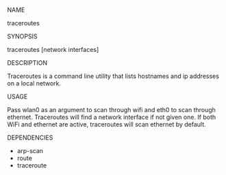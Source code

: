 NAME

traceroutes

SYNOPSIS

traceroutes [network interfaces]

DESCRIPTION

Traceroutes is a command line utility that lists hostnames and ip addresses on a local network.

USAGE

Pass wlan0 as an argument to scan through wifi and eth0 to scan through ethernet. Traceroutes will find a network interface if not given one. If both WiFi and ethernet are active, traceroutes will scan ethernet by default.

DEPENDENCIES
- arp-scan
- route
- traceroute
